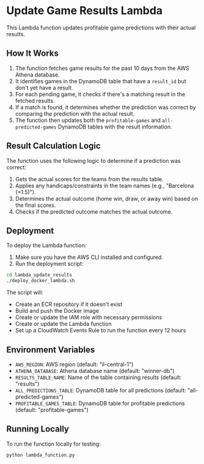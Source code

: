 # Update Game Results Lambda

This Lambda function updates profitable game predictions with their actual results.

## How It Works

1. The function fetches game results for the past 10 days from the AWS Athena database.
2. It identifies games in the DynamoDB table that have a `result_id` but don't yet have a result.
3. For each pending game, it checks if there's a matching result in the fetched results.
4. If a match is found, it determines whether the prediction was correct by comparing the prediction with the actual result.
5. The function then updates both the `profitable-games` and `all-predicted-games` DynamoDB tables with the result information.

## Result Calculation Logic

The function uses the following logic to determine if a prediction was correct:

1. Gets the actual scores for the teams from the results table.
2. Applies any handicaps/constraints in the team names (e.g., "Barcelona (+1.5)").
3. Determines the actual outcome (home win, draw, or away win) based on the final scores.
4. Checks if the predicted outcome matches the actual outcome.

## Deployment

To deploy the Lambda function:

1. Make sure you have the AWS CLI installed and configured.
2. Run the deployment script:

```bash
cd lambda_update_results
./deploy_docker_lambda.sh
```

The script will:
- Create an ECR repository if it doesn't exist
- Build and push the Docker image
- Create or update the IAM role with necessary permissions
- Create or update the Lambda function
- Set up a CloudWatch Events Rule to run the function every 12 hours

## Environment Variables

- `AWS_REGION`: AWS region (default: "il-central-1")
- `ATHENA_DATABASE`: Athena database name (default: "winner-db")
- `RESULTS_TABLE_NAME`: Name of the table containing results (default: "results")
- `ALL_PREDICTIONS_TABLE`: DynamoDB table for all predictions (default: "all-predicted-games")
- `PROFITABLE_GAMES_TABLE`: DynamoDB table for profitable predictions (default: "profitable-games")

## Running Locally

To run the function locally for testing:

```python
python lambda_function.py
``` 